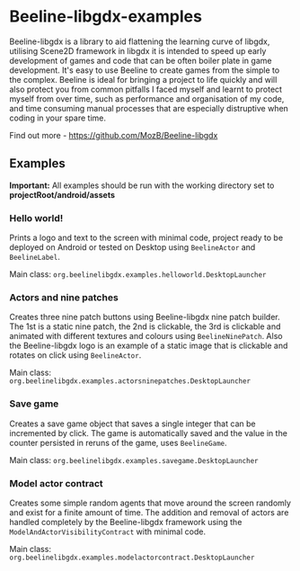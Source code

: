 # Beeline-libgdx-examples

Beeline-libgdx is a library to aid flattening the learning curve of  libgdx, utilising Scene2D framework in libgdx it is intended to speed up early development of games and code that can be often boiler plate in  game development.  It's easy to use Beeline to create games from the  simple to the complex.  Beeline is ideal for bringing a project to life quickly and will also protect you from common pitfalls I faced myself  and learnt to protect myself from over time, such as performance and organisation of my code, and time consuming manual processes that are especially distruptive when coding in your spare time.

Find out more - https://github.com/MozB/Beeline-libgdx

## Examples
**Important:** All examples should be run with the working directory set to **projectRoot/android/assets**
### Hello world! ###
Prints a logo and text to the screen with minimal code, project ready to be deployed on Android or tested on Desktop using `BeelineActor` and `BeelineLabel`.

Main class: `org.beelinelibgdx.examples.helloworld.DesktopLauncher`
### Actors and nine patches ###
Creates three nine patch buttons using Beeline-libgdx nine patch builder. The 1st is a static nine patch, the 2nd is clickable, the 3rd is clickable and animated with different textures and colours using `BeelineNinePatch`. Also the Beeline-libgdx logo is an example of a static image that is clickable and rotates on click using `BeelineActor`.

Main class: `org.beelinelibgdx.examples.actorsninepatches.DesktopLauncher`
### Save game ###
Creates a save game object that saves a single integer that can be incremented by click. The game is automatically saved and the value in the counter persisted in reruns of the game, uses `BeelineGame`.

Main class: `org.beelinelibgdx.examples.savegame.DesktopLauncher`
### Model actor contract ###
Creates some simple random agents that move around the screen randomly and exist for a finite amount of time. The addition and removal of actors are handled completely by the Beeline-libgdx framework using the `ModelAndActorVisibilityContract` with minimal code.

Main class: `org.beelinelibgdx.examples.modelactorcontract.DesktopLauncher`

